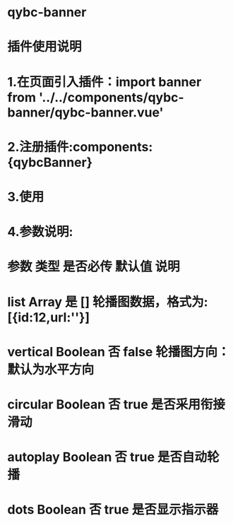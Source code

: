 # qybc-banner
# 插件使用说明
# 1.在页面引入插件：import banner from '../../components/qybc-banner/qybc-banner.vue'
# 2.注册插件:components:{qybcBanner}
# 3.使用<qybc-banner></qybc-banner>
# 4.参数说明:
# 参数        类型         是否必传      默认值      说明
# list		 Array 			是			[]         轮播图数据，格式为:[{id:12,url:''}]
# vertical	 Boolean        否          false      轮播图方向：默认为水平方向
# circular   Boolean        否          true       是否采用衔接滑动
# autoplay   Boolean		否          true       是否自动轮播
# dots       Boolean        否          true       是否显示指示器